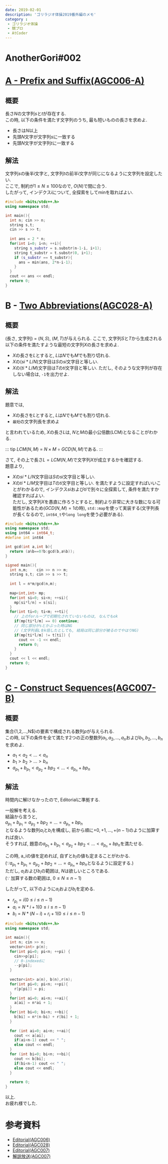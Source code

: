 ```yaml
---
date: 2019-02-01
description: 'ゴリラジオ体操2019番外編のメモ'
category :
 - ゴリラジオ体操
 - 競プロ
 - AtCoder
---
```


# AnotherGori#002

# [A - Prefix and Suffix(AGC006-A)](https://atcoder.jp/contests/agc006/tasks/agc006_a)
## 概要
長さ$N$の文字列$s$と$t$が存在する.  
この時, 以下の条件を満たす文字列のうち, 最も短いものの長さを求めよ.
 - 長さは$N$以上
 - 先頭$N$文字が文字列$s$に一致する
 - 先頭$N$文字が文字列$t$に一致する

## 解法
文字列$s$の後半$i$文字と, 文字列$t$の前半$i$文字が同じになるように文字列を設定したい.  
ここで, 制約が$1 \leq N \leq 100$なので, $O(N)$で間に合う.  
したがって, インデクス$i$について, 全探索をしてminを取ればよい.

```cpp
#include <bits/stdc++.h>
using namespace std;

int main(){
  int n; cin >> n;
  string s,t;
  cin >> s >> t;
  
  int ans = 2 * n;
  for(int i=0; i<n; ++i){
    string s_substr = s.substr(n-1-i, i+1);
    string t_substr = t.substr(0, i+1);
    if (s_substr == t_substr){
      ans = min(ans, 2*n-i-1);
    }
  }
  cout << ans << endl;
  return 0;
}

```

# B - [Two Abbreviations(AGC028-A)](https://atcoder.jp/contests/agc028/tasks/agc028_a)
## 概要
(長さ, 文字列) = $(N, S)$, $(M, T)$が与えられる.
ここで, 文字列$S$と$T$から生成される以下の条件を満たすような最短の文字列$X$の長さを求めよ.
 - $X$の長さを$L$とすると, $L$は$N$でも$M$でも割り切れる.
 - $X$の$(si * L / N)$文字目は$S$の$si$文字目と等しい.
 - $X$の$(ti * L / M)$文字目は$T$の$ti$文字目と等しい.
ただし, そのような文字列が存在しない場合は, `-1`を出力せよ.

## 解法
題意では, 
 - $X$の長さを$L$とすると, $L$は$N$でも$M$でも割り切れる. 
 - `最短`の文字列長を求めよ

と言われているため, $X$の長さ$L$は, $N$と$M$の最小公倍数(LCM)となることがわかる.  

::: tip
$LCM(N, M)$ = $N \times M \div GCD(N, M)$である.
:::

さて, その上で長さ$L = LCM(N, M)$で文字列$X$が成立するかを確認する.  
題意より, 
 - $X$の$si * L / N$文字目は$S$の$si$文字目と等しい.
 - $X$の$ti * L / M$文字目は$T$の$ti$文字目と等しい.
を満たすように設定すればいいことがわかるので, インデクス$si$および$ti$で別々に全探索して, 条件を満たすか確認すればよい.  
ただし, 文字列$X$を愚直に作ろうとすると, 制約より非常に大きな数になる可能性があるため($GCD(N, M) = 1$の時), `std::map`を使って実装する(文字列長が長くなるので, `int64_t`や`long long`を使う必要がある).

```cpp
#include <bits/stdc++.h>
using namespace std;
using int64 = int64_t;
#define int int64

int gcd(int a,int b){
  return (a%b==0?b:gcd(b,a%b));
}

signed main(){
  int n,m;    cin >> n >> m;
  string s,t; cin >> s >> t;
  
  int l = n*m/gcd(n,m);
  
  map<int,int> mp;
  for(int si=0; si<n; ++si){
    mp[si*l/n] = s[si];
  }
  for(int ti=0; ti<m; ++ti){
    // 上のforループで初期化されていないものは, なんでもok
    if(mp[ti*l/m] == 0) continue;
    // 同じ部分がsとかぶった時はNG
    // (文字列長Lをk倍したとしても, 結局は同じ部分が被るのでやはりNG)
    if(mp[ti*l/m] != t[ti]) {
      cout << -1 << endl;
      return 0;
    }
  }
  cout << l << endl;
  return 0;
}
```

# [C - Construct Sequences(AGC007-B)](https://atcoder.jp/contests/agc007/tasks/agc007_b)
## 概要
集合{$1,$2,...,N$}の要素で構成される数列$p$が与えられる.  
この時, 以下の条件を全て満たす2つの正の整数列$a_1,a_2,...,a_n$および$b_1,b_2,...,b_n$を求めよ.
 - $a_1 < a_2 < ... < a_n$
 - $b_1 > b_2 > ... > b_n$
 - $a_{p_1}+b_{p_1} < a_{p_2}+b{p_2} < ... < a_{p_n}+b{p_n}$

## 解法
時間内に解けなかったので, Editorialに準拠する.  

一般解を考える.  
結論から言うと,  
$a_{p_1}+b_{p_1} = a_{p_2}+b{p_2} = ... = a_{p_n}+b{p_n}$  
となるような数列$a_i$と$b_i$を構成し, 前から順に$+0, +1, ..., +(n-1)$のように加算すれば良い.  
そうすれば, 題意の$a_{p_1}+b_{p_1} < a_{p_2}+b{p_2} < ... < a_{p_n}+b{p_n}$を満たせる.  

この時, a_iの値を定めれば, 自ずと$b_i$の値も定まることがわかる.  
($\because a_{p_1}+b_{p_1} = a_{p_2}+b{p_2} = ... = a_{p_n}+b{p_n}$となるように設定する.)  
ただし, $a_i$および$b_i$の範囲は, $N$は欲しいところである.  
($\because$ 加算する数の範囲は, $0 \leq N \leq n-1$)  

したがって, 以下のように$a_i$および$b_i$を定める.
 - $r_{p_i} = i (0 \leq i \leq n-1)$
 - $a_i = N * i + 1(0 \leq i \leq n-1)$
 - $b_i = N * (N-i) + r_i + 1 (0 \leq i \leq n-1)$

```cpp
#include <bits/stdc++.h>
using namespace std;

int main(){
  int n; cin >> n;
  vector<int> p(n);
  for(int pi=0; pi<n; ++pi) {
    cin>>p[pi];
    // 0-indexedに
    --p[pi];
  }
  
  vector<int> a(n), b(n),r(n);
  for(int pi=0; pi<n; ++pi){
    r[p[pi]] = pi;
  }
  for(int ai=0; ai<n; ++ai){
    a[ai] = n*ai + 1;
  }
  for(int bi=0; bi<n; ++bi){
    b[bi] = n*(n-bi) + r[bi] + 1;
  }
  
  for (int ai=0; ai<n; ++ai){
    cout << a[ai];
    if(ai<n-1) cout << " ";
    else cout << endl; 
  }
  for (int bi=0; bi<n; ++bi){
    cout << b[bi];
    if(bi<n-1) cout << " ";
    else cout << endl; 
  }
  
  return 0;
}

```

以上.  
お疲れ様でした.

# 参考資料
 - [Editorial(AGC006)](http://agc006.contest.atcoder.jp/data/agc/006/editorial.pdf)
 - [Editorial(AGC028)](https://img.atcoder.jp/agc028/editorial.pdf)
 - [Editorial(AGC007)](http://agc007.contest.atcoder.jp/data/agc/007/editorial.pdf)
 - [解説放送(AGC007)](https://youtu.be/6ZP8JyGsQBs?t=1100)